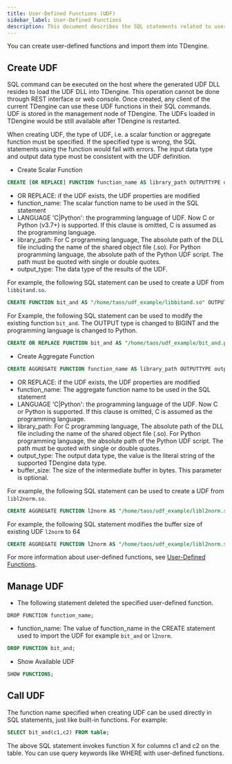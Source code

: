 ```yaml
---
title: User-Defined Functions (UDF)
sidebar_label: User-Defined Functions
description: This document describes the SQL statements related to user-defined functions (UDF) in TDengine.
---
```


You can create user-defined functions and import them into TDengine.
## Create UDF

SQL command can be executed on the host where the generated UDF DLL resides to load the UDF DLL into TDengine. This operation cannot be done through REST interface or web console. Once created, any client of the current TDengine can use these UDF functions in their SQL commands. UDF is stored in the management node of TDengine. The UDFs loaded in TDengine would be still available after TDengine is restarted.

When creating UDF, the type of UDF, i.e. a scalar function or aggregate function must be specified. If the specified type is wrong, the SQL statements using the function would fail with errors. The input data type and output data type must be consistent with the UDF definition.

- Create Scalar Function
```sql
CREATE [OR REPLACE] FUNCTION function_name AS library_path OUTPUTTYPE output_type [LANGUAGE 'C|Python'];
```
  - OR REPLACE: if the UDF exists, the UDF properties are modified
  - function_name: The scalar function name to be used in the SQL statement
  - LANGUAGE 'C|Python': the programming language of UDF. Now C or Python (v3.7+) is supported. If this clause is omitted, C is assumed as the programming language.
  - library_path: For C programming language, The absolute path of the DLL file including the name of the shared object file (.so). For Python programming language, the absolute path of the Python UDF script. The path must be quoted with single or double quotes.
  - output_type: The data type of the results of the UDF.

  For example, the following SQL statement can be used to create a UDF from `libbitand.so`.

  ```sql
  CREATE FUNCTION bit_and AS "/home/taos/udf_example/libbitand.so" OUTPUTTYPE INT;
  ```
  For Example, the following SQL statement can be used to modify the existing function `bit_and`. The OUTPUT type is changed to BIGINT and the programming language is changed to Python.

  ```sql
  CREATE OR REPLACE FUNCTION bit_and AS "/home/taos/udf_example/bit_and.py" OUTPUTTYPE BIGINT LANGUAGE 'Python';
  ```

- Create Aggregate Function
```sql
CREATE AGGREGATE FUNCTION function_name AS library_path OUTPUTTYPE output_type [ BUFSIZE buffer_size ];
```
  - OR REPLACE: if the UDF exists, the UDF properties are modified
  - function_name: The aggregate function name to be used in the SQL statement
  - LANGUAGE 'C|Python': the programming language of the UDF. Now C or Python is supported. If this clause is omitted, C is assumed as the programming language.
  - library_path: For C programming language, The absolute path of the DLL file including the name of the shared object file (.so). For Python programming language, the absolute path of the Python UDF script. The path must be quoted with single or double quotes.
  - output_type: The output data type, the value is the literal string of the supported TDengine data type.
  - buffer_size: The size of the intermediate buffer in bytes. This parameter is optional.

  For example, the following SQL statement can be used to create a UDF from `libl2norm.so`.

  ```sql
  CREATE AGGREGATE FUNCTION l2norm AS "/home/taos/udf_example/libl2norm.so" OUTPUTTYPE DOUBLE bufsize 8;
  ```
  For example, the following SQL statement modifies the buffer size of existing UDF `l2norm` to 64 
  ```sql
  CREATE AGGREGATE FUNCTION l2norm AS "/home/taos/udf_example/libl2norm.so" OUTPUTTYPE DOUBLE bufsize 64;
  ``` 

For more information about user-defined functions, see [User-Defined Functions](../../develop/udf).

## Manage UDF

- The following statement deleted the specified user-defined function.
```
DROP FUNCTION function_name;
```

- function_name: The value of function_name in the CREATE statement used to import the UDF for example `bit_and` or `l2norm`. 
```sql
DROP FUNCTION bit_and;
```
- Show Available UDF
```sql
SHOW FUNCTIONS;
```

## Call UDF

The function name specified when creating UDF can be used directly in SQL statements, just like built-in functions. For example:
```sql
SELECT bit_and(c1,c2) FROM table;
```

The above SQL statement invokes function X for columns c1 and c2 on the table. You can use query keywords like WHERE with user-defined functions.
